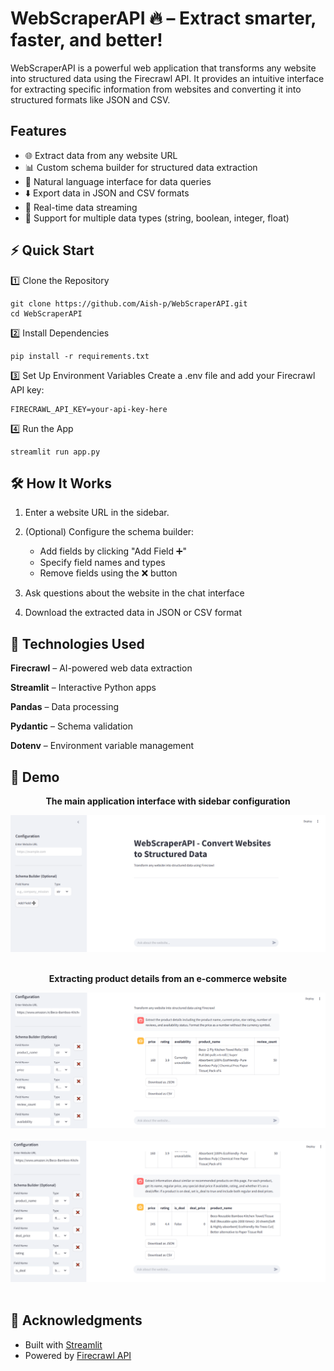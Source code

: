 # WebScraperAPI 🔥 – Extract smarter, faster, and better! 

WebScraperAPI is a powerful web application that transforms any website into structured data using the Firecrawl API. It provides an intuitive interface for extracting specific information from websites and converting it into structured formats like JSON and CSV.

## Features

- 🌐 Extract data from any website URL
- 📊 Custom schema builder for structured data extraction
- 💬 Natural language interface for data queries
- ⬇️ Export data in JSON and CSV formats
- 🔄 Real-time data streaming
- 🎯 Support for multiple data types (string, boolean, integer, float)


## ⚡ Quick Start

1️⃣ Clone the Repository
  ```
  git clone https://github.com/Aish-p/WebScraperAPI.git
  cd WebScraperAPI
  ```

2️⃣ Install Dependencies
  ```
  pip install -r requirements.txt
  ```

3️⃣ Set Up Environment Variables
  Create a .env file and add your Firecrawl API key:
  ```
  FIRECRAWL_API_KEY=your-api-key-here
  ```

4️⃣ Run the App
  ```
  streamlit run app.py
  ```


## 🛠 How It Works

1. Enter a website URL in the sidebar.

2. (Optional) Configure the schema builder:
   * Add fields by clicking "Add Field ➕"
   * Specify field names and types
   * Remove fields using the ❌ button

3. Ask questions about the website in the chat interface

4. Download the extracted data in JSON or CSV format


## 🔗 Technologies Used

**Firecrawl** – AI-powered web data extraction

**Streamlit** – Interactive Python apps

**Pandas** – Data processing

**Pydantic** – Schema validation

**Dotenv** – Environment variable management


## 📌 Demo

<div align="center">
  <p><strong>The main application interface with sidebar configuration</strong></p>
  <img src="/screenshots/main_interface.PNG" alt="Main Interface" width="700">
</div>
<br>

<div align="center">
  <p><strong>Extracting product details from an e-commerce website</strong></p>
  <img src="/screenshots/product_query1.PNG" alt="Product Query" width="700">
  <br>
  <br>
  <img src="/screenshots/product_query2.PNG" alt="Product Query" width="700">
</div>
<br>


## 🙌 Acknowledgments

- Built with [Streamlit](https://streamlit.io/)
- Powered by [Firecrawl API](https://firecrawl.com/)
